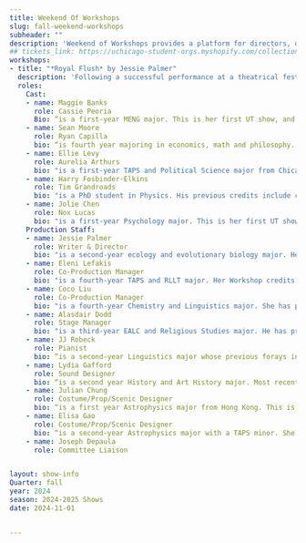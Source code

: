 ```yaml
---
title: Weekend Of Workshops
slug: fall-weekend-workshops
subheader: ""
description: 'Weekend of Workshops provides a platform for directors, devisers, and performers to hone and delve into their craft. This winter, audiences will experience a blend of new and familiar pieces, both devised and revised. The Weekend of Workshops is dedicated to pushing the boundaries of artistic expression for every participant in this intimate space.'
## tickets_link: https://uchicago-student-orgs.myshopify.com/collections/university-theatre-ut/products/weekend-of-workshops
workshops:
- title: "*Royal Flush* by Jessie Palmer"
  description: 'Following a successful performance at a theatrical festival, writer/director Cassie and the small company of her musical The White Cat, consisting of actors and designers Nox, Tim, Ryan, and Aurelia, set out to produce their show, a medieval fairytale love story. As relationships naturally ebb and flow and things fall through, our frazzled protagonist is forced to reckon with who she is, ultimately coming to the realization she is asexual and aromantic and not interested in putting on the same stock standard show she’s attempting to emulate.'
  roles:
    Cast:
    - name: Maggie Banks
      role: Cassie Peoria
      Bio: “is a first-year MENG major. This is her first UT show, and she's feeling pretty skibidi about it! Past credits include A Tale of Two Cities (a door). Her favorite card is the ace of clubs.“
    - name: Sean Moore
      role: Ryan Capilla
      bio: “is fourth year majoring in economics, math and philosophy. In UT he has experience with Theater[24] (Writer, Actor), and has performed in The Play that Goes Wrong (Jonathan). This is his first time performing in a musical since high school and hopes you have as much fun watching the show as the cast has performing it.”
    - name: Ellie Levy
      role: Aurelia Arthurs
      bio: "is a first-year TAPS and Political Science major from Chicago. This is her first UT credit but she has been acting in plays and musicals for almost a decade. Her favorite card in a deck is the queen of hearts."
    - name: Harry Fosbinder-Elkins
      role: Tim Grandroads
      bio: "is a PhD student in Physics. His previous credits include college productions of Jesus Christ Superstar (Jesus) and A Little Night Music (Fredrik Egerman), and a number of operas including Verdi's Attila and Pizzetti's Assassinio nella Cattedrale with the Opera Festival of Chicago. He has two cats, though neither of them are royalty."
    - name: Jolie Chen
      role: Nox Lucas
      bio: "is a first-year Psychology major. This is her first UT show! Her favorite card in a deck is the ace of spades. "
    Production Staff:
    - name: Jessie Palmer
      role: Writer & Director
      bio: "is a second-year ecology and evolutionary biology major. Her theatrical career previously peaked in high school playing the Cat in the Hat in Seussical, so she’s thrilled to have a new crowning achievement in Royal Flush. Here’s a behind-the-scenes tidbit as a reward for reading the program: the characters’ names all come from various jellyfish species (the upside-down jelly Cassiopea andromeda, the big red jelly Tiburonia granrojo, the moon jelly Aurelia aurita, the lion’s mane jelly Cyanea capillata, and the mauve stinger Pelagia noctiluca). Jessie loves jellyfish and has never once claimed to be cool."
    - name: Eleni Lefakis
      role: Co-Production Manager
      bio: "is a fourth-year TAPS and RLLT major. Her Workshop credits are The Heirs (Costume Designer), Ah Wing and The Automaton Eagle (Assistant Stage Manager), Strings Attached: In Concert (Production Manager), Cassandra (Production Manager), Paper Wasters (Production Manager), and The Song of Circles (Production Manager). She also has 14 UT MainStage credits and is currently working on Much Ado About Nothing (Director/Co-Dramaturg). She wishes everyone on this show but especially Jessie and Alasdair a very happy post-show doing nothing period!"
    - name: Coco Liu
      role: Co-Production Manager
      bio: "is a fourth-year Chemistry and Linguistics major. She has previously worked on Strings Attached (Co-Stage Manager), The Taming of the Shrew (Production Manager), and is also on Much Ado About Nothing (Production Manager) this quarter. She's coming up on her fourth year in UT and unfortunately still has no fun fact to share. "
    - name: Alasdair Dodd 
      role: Stage Manager
      bio: "is a third-year EALC and Religious Studies major. He has previously worked on Falsettos (Lighting Designer), A Midsummer Night's Dream (Stage Manager), and is currently on The Arsonists (Lighting Designer). He doesn't know how to play poker or what exactly a Royal Flush is, but has watched Casino Royale at least six times, so could probably manage a hand or two."
    - name: JJ Robeck
      role: Pianist
      bio: ”is a second-year Linguistics major whose previous forays into musical theater have only been in the orchestra pit as a keyboardist and cellist. Aside from a brief stint as a designer for theater 24 earlier this year, this is JJ’s first UT production! He also plays percussion in the University Wind Ensemble and Percussion Ensemble. You’ll have to ask him later what his fun fact is, as right about now his spirit of curiosity and whimsy has been stifled by spending too much time in the Reg. (Spoiler, the fun fact may or may not have something to do with Norwegian phonology.)”
    - name: Lydia Gafford
      role: Sound Designer
      bio: “is a second year History and Art History major. Most recently, she's worked in Houston at 4th Wall Theater on Romeo and Juliet (Lighting Designer) and at AD Players on Ester (Lighting Assistant). She would list more credits, but she might drop off the grid soon and she doesn't want to make it too easy to find her. “
    - name: Julian Chung
      role: Costume/Prop/Scenic Designer
      bio: “is a first year Astrophysics major from Hong Kong. This is his first time working with UT, and first time entering the exciting world of sound, having had prior experience in lighting. One of his greatest achievements was once winning by 'Thirteen Orphans' in mahjong - the equivalent of a Royal Flush!”
    - name: Elisa Gao
      role: Costume/Prop/Scenic Designer
      bio: “is a second-year Astrophysics major with a TAPS minor. She first entered the costume shop as an Assistant Costume Designer for the residents of Falsettoland (Falsettos). She knows that the Duchess of York and Lord Mayor of London must be so proud to see her returning to the FXK Theatre without needing to scream at her violent son, Richard III, again. Additionally, she is a costume coordinator for UBallet and a Quasimodo at the Rockefeller Chapel, whose goal is to ring as little atonal music as possible.”
    - name: Joseph Depaula
      role: Committee Liaison


layout: show-info 
Quarter: fall
year: 2024
season: 2024-2025 Shows
date: 2024-11-01


---
```


